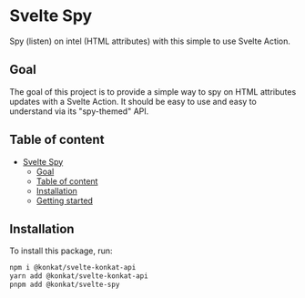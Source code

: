 # Svelte Spy

Spy (listen) on intel (HTML attributes) with this simple to use Svelte Action.

## Goal

The goal of this project is to provide a simple way to spy on HTML attributes updates
with a Svelte Action. It should be easy to use and easy to understand via its "spy-themed" API.

## Table of content

- [Svelte Spy](#svelte-spy)
  - [Goal](#goal)
  - [Table of content](#table-of-content)
  - [Installation](#installation)
  - [Getting started](#getting-started)

## Installation

To install this package, run:

```bash
npm i @konkat/svelte-konkat-api
yarn add @konkat/svelte-konkat-api
pnpm add @konkat/svelte-spy
```




```




```
